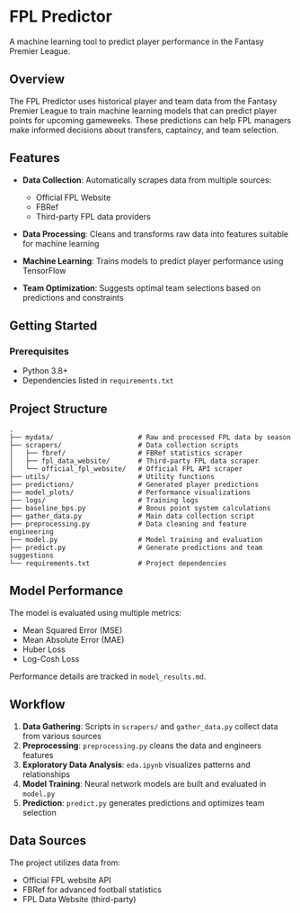 # FPL Predictor

A machine learning tool to predict player performance in the Fantasy Premier League.

## Overview

The FPL Predictor uses historical player and team data from the Fantasy Premier League to train machine learning models that can predict player points for upcoming gameweeks. These predictions can help FPL managers make informed decisions about transfers, captaincy, and team selection.

## Features

- **Data Collection**: Automatically scrapes data from multiple sources:
  - Official FPL Website
  - FBRef
  - Third-party FPL data providers
  
- **Data Processing**: Cleans and transforms raw data into features suitable for machine learning
  
- **Machine Learning**: Trains models to predict player performance using TensorFlow
  
- **Team Optimization**: Suggests optimal team selections based on predictions and constraints

## Getting Started

### Prerequisites

- Python 3.8+
- Dependencies listed in `requirements.txt`


## Project Structure

```
.
├── mydata/                     # Raw and processed FPL data by season
├── scrapers/                   # Data collection scripts
│   ├── fbref/                  # FBRef statistics scraper
│   ├── fpl_data_website/       # Third-party FPL data scraper  
│   └── official_fpl_website/   # Official FPL API scraper
├── utils/                      # Utility functions
├── predictions/                # Generated player predictions
├── model_plots/                # Performance visualizations
├── logs/                       # Training logs
├── baseline_bps.py             # Bonus point system calculations
├── gather_data.py              # Main data collection script
├── preprocessing.py            # Data cleaning and feature engineering
├── model.py                    # Model training and evaluation
├── predict.py                  # Generate predictions and team suggestions
└── requirements.txt            # Project dependencies
```

## Model Performance

The model is evaluated using multiple metrics:
- Mean Squared Error (MSE)
- Mean Absolute Error (MAE)
- Huber Loss
- Log-Cosh Loss

Performance details are tracked in `model_results.md`.

## Workflow

1. **Data Gathering**: Scripts in `scrapers/` and `gather_data.py` collect data from various sources
2. **Preprocessing**: `preprocessing.py` cleans the data and engineers features
3. **Exploratory Data Analysis**: `eda.ipynb` visualizes patterns and relationships
4. **Model Training**: Neural network models are built and evaluated in `model.py`
5. **Prediction**: `predict.py` generates predictions and optimizes team selection

## Data Sources

The project utilizes data from:
- Official FPL website API
- FBRef for advanced football statistics
- FPL Data Website (third-party)